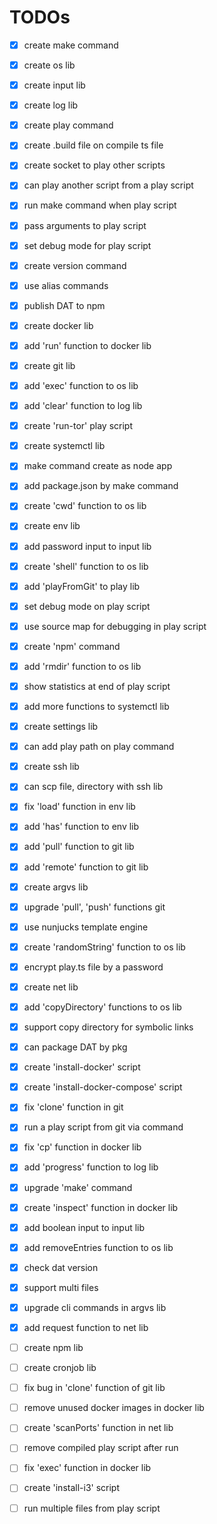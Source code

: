 # TODOs

- [x] create make command
- [x] create os lib
- [x] create input lib
- [x] create log lib
- [x] create play command
- [x] create .build file on compile ts file
- [x] create socket to play other scripts
- [x] can play another script from a play script
- [x] run make command when play script
- [x] pass arguments to play script
- [x] set debug mode for play script
- [x] create version command
- [x] use alias commands
- [x] publish DAT to npm
- [x] create docker lib
- [x] add 'run' function to docker lib
- [x] create git lib
- [x] add 'exec' function to os lib
- [x] add 'clear' function to log lib
- [x] create 'run-tor' play script
- [x] create systemctl lib
- [x] make command create as node app
- [x] add package.json by make command
- [x] create 'cwd' function to os lib
- [x] create env lib
- [x] add password input to input lib
- [x] create 'shell' function to os lib
- [x] add 'playFromGit' to play lib
- [x] set debug mode on play script
- [x] use source map for debugging in play script
- [x] create 'npm' command
- [x] add 'rmdir' function to os lib
- [x] show statistics at end of play script
- [x] add more functions to systemctl lib
- [x] create settings lib
- [x] can add play path on play command 
- [x] create ssh lib
- [x] can scp file, directory with ssh lib
- [x] fix 'load' function in env lib
- [x] add 'has' function to env lib
- [x] add 'pull' function to git lib
- [X] add 'remote' function to git lib
- [x] create argvs lib
- [x] upgrade 'pull', 'push' functions git
- [x] use nunjucks template engine
- [x] create 'randomString' function to os lib
- [x] encrypt play.ts file by a password
- [x] create net lib
- [x] add 'copyDirectory' functions to os lib
- [x] support copy directory for symbolic links
- [x] can package DAT by pkg
- [x] create 'install-docker' script
- [x] create 'install-docker-compose' script
- [x] fix 'clone' function in git
- [x] run a play script from git via command
- [x] fix 'cp' function in docker lib
- [x] add 'progress' function to log lib
- [x] upgrade 'make' command
- [x] create 'inspect' function in docker lib
- [x] add boolean input to input lib
- [x] add removeEntries function to os lib
- [x] check dat version
- [x] support multi files
- [x] upgrade cli commands in argvs lib
- [x] add request function to net lib

- [ ] create npm lib
- [ ] create cronjob lib
- [ ] fix bug in 'clone' function of git lib
- [ ] remove unused docker images in docker lib
- [ ] create 'scanPorts' function in net lib
- [ ] remove compiled play script after run
- [ ] fix 'exec' function in docker lib
- [ ] create 'install-i3' script
- [ ] run multiple files from play script